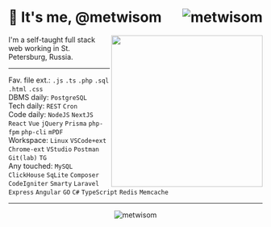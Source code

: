 

# 👋   It's me, @metwisom   <img align='right' src="https://komarev.com/ghpvc/?username=metwisom&label=Profile%20views&color=0e75b6&style=flat" alt="metwisom" />

<img align='right' src='../assets/dog.gif' width='300"'>
I'm a self-taught full stack web working in St. Petersburg, Russia.

---


Fav. file ext.: `.js` `.ts` `.php` `.sql` `.html` `.css`  
DBMS daily: `PostgreSQL`  
Tech daily: `REST` `Cron`  
Code daily: `NodeJS` `NextJS` `React` `Vue` `jQuery` `Prisma` `php-fpm` `php-cli` `mPDF`  
Workspace: `Linux` `VSCode+ext` `Chrome-ext` `VStudio` `Postman` `Git(lab)` `TG`  
Any touched: `MySQL` `ClickHouse` `SqLite` `Composer` `CodeIgniter` `Smarty` `Laravel` `Express` `Angular` `GO` `C#` `TypeScript` `Redis` `Memcache`

---

<!--p align="left"> <a href="https://github.com/ryo-ma/github-profile-trophy"><img src="https://github-profile-trophy.vercel.app/?username=metwisom" alt="metwisom" /></a> </p-->


<p align="center"><!--img align="center" src="https://github-readme-streak-stats.herokuapp.com/?user=metwisom&" alt="metwisom" /><br/><br/--><img src="https://github-readme-stats.vercel.app/api/top-langs?username=metwisom&show_icons=true&locale=en&layout=compact" alt="metwisom" /></p>
